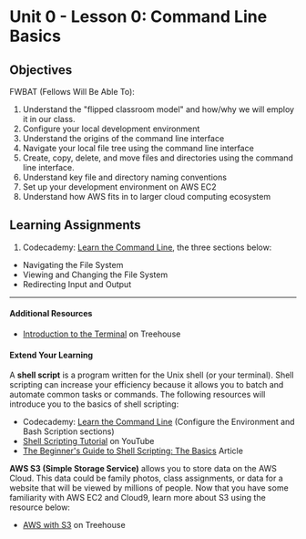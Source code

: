 # Unit 0 - Lesson 0: Command Line Basics

## Objectives
FWBAT (Fellows Will Be Able To):
1. Understand the "flipped classroom model" and how/why we will employ it in our class.
2. Configure your local development environment
3. Understand the origins of the command line interface
4. Navigate your local file tree using the command line interface
5. Create, copy, delete, and move files and directories using the command line interface.
6. Understand key file and directory naming conventions
7. Set up your development environment on AWS EC2
8. Understand how AWS fits in to larger cloud computing ecosystem

## Learning Assignments
1. Codecademy: [Learn the Command Line](https://www.codecademy.com/learn/learn-the-command-line), the three sections below:
  * Navigating the File System
  * Viewing and Changing the File System
  * Redirecting Input and Output

___

#### Additional Resources
* [Introduction to the Terminal](https://teamtreehouse.com/library/introduction-to-the-terminal) on Treehouse

#### Extend Your Learning
A **shell script** is a program written for the Unix shell (or your terminal). Shell scripting can increase your efficiency because it allows you to batch and automate common tasks or commands. The following resources will introduce you to the basics of shell scripting:
* Codecademy: [Learn the Command Line](https://www.codecademy.com/learn/learn-the-command-line) (Configure the Environment and Bash Scription sections)
* [Shell Scripting Tutorial](https://www.youtube.com/watch?v=hwrnmQumtPw) on YouTube
* [The Beginner's Guide to Shell Scripting: The Basics](https://www.howtogeek.com/67469/the-beginners-guide-to-shell-scripting-the-basics/) Article

**AWS S3 (Simple Storage Service)** allows you to store data on the AWS Cloud. This data could be family photos, class assignments, or data for a website that will be viewed by millions of people. Now that you have some familiarity with AWS EC2 and Cloud9, learn more about S3 using the resource below:
* [AWS with S3](https://teamtreehouse.com/library/aws-with-s3) on Treehouse
